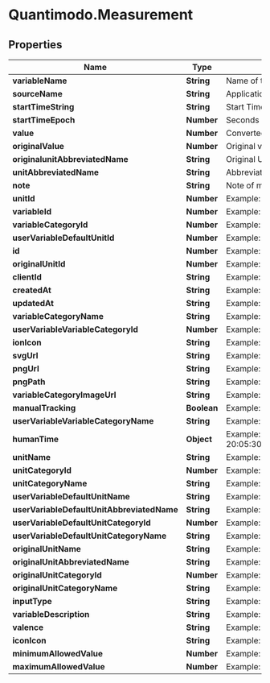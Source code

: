 # Quantimodo.Measurement

## Properties
Name | Type | Description | Notes
------------ | ------------- | ------------- | -------------
**variableName** | **String** | Name of the variable for which we are creating the measurement records | 
**sourceName** | **String** | Application or device used to record the measurement values | 
**startTimeString** | **String** | Start Time for the measurement event in UTC ISO 8601 &#x60;YYYY-MM-DDThh:mm:ss&#x60; | 
**startTimeEpoch** | **Number** | Seconds between the start of the event measured and 1970 (Unix timestamp) | [optional] 
**value** | **Number** | Converted measurement value in requested unit | 
**originalValue** | **Number** | Original value as originally submitted | [optional] 
**originalunitAbbreviatedName** | **String** | Original Unit of measurement as originally submitted | [optional] 
**unitAbbreviatedName** | **String** | Abbreviated name for the unit of measurement | 
**note** | **String** | Note of measurement | [optional] 
**unitId** | **Number** | Example: 23 | [optional] 
**variableId** | **Number** | Example: 5956846 | [optional] 
**variableCategoryId** | **Number** | Example: 13 | [optional] 
**userVariableDefaultUnitId** | **Number** | Example: 23 | [optional] 
**id** | **Number** | Example: 1051466127 | [optional] 
**originalUnitId** | **Number** | Example: 23 | [optional] 
**clientId** | **String** | Example: quantimodo | [optional] 
**createdAt** | **String** | Example: 2017-07-30 21:08:36 | [optional] 
**updatedAt** | **String** | Example: 2017-07-30 21:08:36 | [optional] 
**variableCategoryName** | **String** | Example: Treatments | [optional] 
**userVariableVariableCategoryId** | **Number** | Example: 13 | [optional] 
**ionIcon** | **String** | Example: ion-ios-medkit-outline | [optional] 
**svgUrl** | **String** | Example: https://app.quantimo.do/ionic/Modo/www/img/variable_categories/treatments.svg | [optional] 
**pngUrl** | **String** | Example: https://app.quantimo.do/ionic/Modo/www/img/variable_categories/treatments.png | [optional] 
**pngPath** | **String** | Example: img/variable_categories/treatments.png | [optional] 
**variableCategoryImageUrl** | **String** | Example: https://maxcdn.icons8.com/Color/PNG/96/Healthcare/pill-96.png | [optional] 
**manualTracking** | **Boolean** | Example: 1 | [optional] 
**userVariableVariableCategoryName** | **String** | Example: Treatments | [optional] 
**humanTime** | **Object** | Example: {\&quot;date\&quot;:\&quot;2017-07-30 20:05:30.000000\&quot;,\&quot;timezone_type\&quot;:1,\&quot;timezone\&quot;:\&quot;+00:00\&quot;} | [optional] 
**unitName** | **String** | Example: Count | [optional] 
**unitCategoryId** | **Number** | Example: 6 | [optional] 
**unitCategoryName** | **String** | Example: Miscellany | [optional] 
**userVariableDefaultUnitName** | **String** | Example: Count | [optional] 
**userVariableDefaultUnitAbbreviatedName** | **String** | Example: count | [optional] 
**userVariableDefaultUnitCategoryId** | **Number** | Example: 6 | [optional] 
**userVariableDefaultUnitCategoryName** | **String** | Example: Miscellany | [optional] 
**originalUnitName** | **String** | Example: Count | [optional] 
**originalUnitAbbreviatedName** | **String** | Example: count | [optional] 
**originalUnitCategoryId** | **Number** | Example: 6 | [optional] 
**originalUnitCategoryName** | **String** | Example: Miscellany | [optional] 
**inputType** | **String** | Example: value | [optional] 
**variableDescription** | **String** | Example: negative | [optional] 
**valence** | **String** | Example: negative | [optional] 
**iconIcon** | **String** | Example: ion-sad-outline | [optional] 
**minimumAllowedValue** | **Number** | Example: 1 | [optional] 
**maximumAllowedValue** | **Number** | Example: 5 | [optional] 


